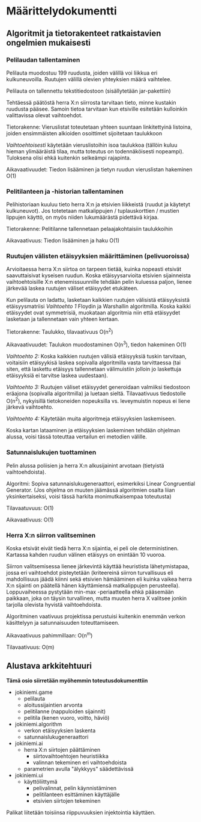 # Määrittelydokumentti

## Algoritmit ja tietorakenteet ratkaistavien ongelmien mukaisesti

### Pelilaudan tallentaminen

Pelilauta muodostuu 199 ruudusta, joiden välillä voi liikkua eri kulkuneuvoilla. Ruutujen välillä olevien yhteyksien määrä vaihtelee.

Pelilauta on tallennettu tekstitiedostoon (sisällytetään jar-pakettiin)

Tehtäessä päätöstä herra X:n siirrosta tarvitaan tieto, minne kustakin ruudusta pääsee. Samoin tietoa tarvitaan kun etsiville esitetään kulloinkin valittavissa olevat vaihtoehdot.

Tietorakenne: Vieruslistat toteutetaan yhteen suuntaan linkitettyinä listoina, joiden ensimmäisten alkioiden osoittimet sijoitetaan taulukkoon

*Vaihtoehtoisesti* käytetään vieruslistoihin isoa taulukkoa (tällöin kuluu hieman ylimääräistä tilaa, mutta toteutus on todennäköisesti nopeampi). Tuloksena olisi ehkä kuitenkin selkeämpi rajapinta.

Aikavaativuudet: Tiedon lisääminen ja tietyn ruudun vieruslistan hakeminen O(1)

### Pelitilanteen ja -historian tallentaminen

Pelihistoriaan kuuluu tieto herra X:n ja etsivien liikkeistä (ruudut ja käytetyt kulkuneuvot). Jos totetetaan matkalippujen / tuplauskorttien / mustien lippujen käyttö, on myös niiden lukumäärästä pidettävä kirjaa.

Tietorakenne: Pelitilanne tallennetaan pelaajakohtaisiin taulukkoihin

Aikavaativuus: Tiedon lisääminen ja haku O(1)

### Ruutujen välisten etäisyyksien määrittäminen (pelivuoroissa)

Arvioitaessa herra X:n siirtoa on tarpeen tietää, kuinka nopeasti etsivät saavuttaisivat kyseisen ruudun. Koska etäisyysarvioita etsivien sijainneista vaihtoehtoisille X:n etenemissuunnille tehdään pelin kuluessa paljon, lienee järkevää laskea ruutujen väliset etäisyydet etukäteen.

Kun pelilauta on ladattu, lasketaan kaikkien ruutujen välisistä etäisyyksistä etäisyysmatriisi *Vaihtoehto 1* Floydin ja Warshallin algoritmilla. Koska kaikki etäisyydet ovat symmetrisiä, muokataan algoritmia niin että etäisyydet lasketaan ja tallennetaan vain yhteen kertaan.

Tietorakenne: Taulukko, tilavaativuus O(n<sup>2</sup>)

Aikavaativuudet: Taulukon muodostaminen O(n<sup>3</sup>), tiedon hakeminen O(1)

*Vaihtoehto 2:* Koska kaikkien ruutujen välisiä etäisyyksiä tuskin tarvitaan, voitaisiin etäisyykisä laskea sopivalla algoritmilla vasta tarvittaessa (tai siten, että laskettu etäisyys tallennetaan välimuistiin jolloin jo laskettuja etäisyyksiä ei tarvitse laskea uudestaan).

*Vaihtoehto 3:* Ruutujen väliset etäisyydet generoidaan valmiiksi tiedostoon eräajona (sopivalla algoritmilla) ja luetaan sieltä. Tilavaativuus tiedostolle O(n<sup>2</sup>), nykyisillä tietokoneiden nopeuksilla vs. leveymuistin nopeus ei liene järkevä vaihtoehto.

*Vaihtoehto 4:* Käytetään muita algoritmeja etäisyyksien laskemiseen.

Koska kartan lataaminen ja etäisyyksien laskeminen tehdään ohjelman alussa, voisi tässä toteuttaa vertailun eri metodien välille.

### Satunnaislukujen tuottaminen

Pelin alussa poliisien ja herra X:n alkusijainint arvotaan (tietyistä vaihtoehdoista).

Algoritmi: Sopiva satunnaislukugeneraattori, esimerkiksi Linear Congruential Generator. (Jos ohjelma on muuten jäämässä algoritmien osalta liian yksinkertaiseksi, voisi tässä harkita monimutkaisempaa toteutusta)

Tilavaatuvuus: O(1)

Aikavaativuus: O(1)


### Herra X:n siirron valitseminen

Koska etsivät eivät tiedä herra X:n sijaintia, ei peli ole deterministinen. Kartassa kahden ruudun välinen etäisyys on enintään 10 vuoroa.

Siirron valitsemisessa lienee järkevintä käyttää heuristista lähetymistapaa, jossa eri vaihtoehdot pisteytetään (kriteereinä siirron turvallisuus eli mahdollisuus jäädä kiinni sekä etsivien hämääminen eli kuinka vaikea herra X:n sijainti on päätellä hänen käyttämiensä matkalippujen perusteella). Loppuvaiheessa pystytään min-max -periaatteella ehkä pääsemään paikkaan, joka on täysin turvallinen, mutta muuten herra X valitsee jonkin tarjolla olevista hyvistä vaihtoehdoista.

Algoritminen vaativuus projektissa perustuisi kuitenkin enemmän verkon käsittelyyn ja satunnaisuuden toteuttamiseen.

Aikavaativuus pahimmillaan: O(n<sup>m</sup>)

Tilavaativuus: O(m)


## Alustava arkkitehtuuri
**Tämä osio siirretään myöhemmin toteutusdokumenttiin**

- jokiniemi.game
  - pelilauta
  - aloitussijaintien arvonta
  - pelitilanne (nappuloiden sijainnit)
  - pelitila (kenen vuoro, voitto, häviö)
- jokiniemi.algorithm
  - verkon etäisyyksien laskenta
  - satunnaislukugeneraattori
- jokiniemi.ai
  - herra X:n siirtojen päättäminen
    - siirtovaihtoehtojen heuristiikka
    - valinnan tekeminen eri vaihtoehdoista
  - parametrien avulla "älykkyys" säädettävissä
- jokiniemi.ui
  - käyttöliittymä
    - pelivalinnat, pelin käynnistäminen
    - pelitilanteen esittäminen käyttäjälle
    - etsivien siirtojen tekeminen

Palikat liitetään toisiinsa riippuvuuksien injektointia käyttäen.
